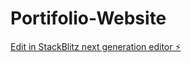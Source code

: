 # Portifolio-Website

[Edit in StackBlitz next generation editor ⚡️](https://stackblitz.com/~/github.com/Sugumanchim/Portifolio-Website)